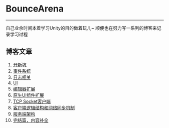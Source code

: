 # BounceArena

---

自己业余时间本着学习Unity的目的做着玩儿~
顺便也在努力写一系列的博客来记录学习过程

## 博客文章
1. [开新坑](https://inspoy.cc/blog/post/2017-03-unity-game-1/)
2. [事件系统](https://inspoy.cc/blog/post/2017-03-unity-game-2/)
3. [日志相关](https://inspoy.cc/blog/post/2017-03-unity-game-3/)
4. [UI](https://inspoy.cc/blog/post/2017-03-unity-game-4/)
5. [编辑器扩展](https://inspoy.cc/blog/post/2017-03-unity-game-5/)
6. [原生UI组件扩展](https://inspoy.cc/blog/post/2017-03-unity-game-6/)
7. [TCP Socket客户端](https://inspoy.cc/blog/post/2017-04-unity-game-7/)
8. [客户端逻辑结构和网络同步机制](https://inspoy.cc/blog/post/2017-04-unity-game-8/)
9. [服务端架构](https://inspoy.cc/blog/post/2017-05-unity-game-9/)
10. [完结篇，内容补全](https://inspoy.cc/blog/post/2017-07-unity-game-10/)
